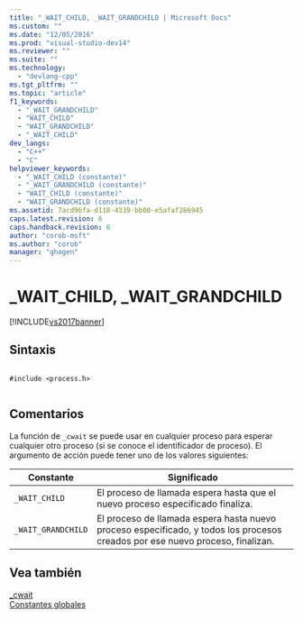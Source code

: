 ```yaml
---
title: "_WAIT_CHILD, _WAIT_GRANDCHILD | Microsoft Docs"
ms.custom: ""
ms.date: "12/05/2016"
ms.prod: "visual-studio-dev14"
ms.reviewer: ""
ms.suite: ""
ms.technology: 
  - "devlang-cpp"
ms.tgt_pltfrm: ""
ms.topic: "article"
f1_keywords: 
  - "_WAIT_GRANDCHILD"
  - "WAIT_CHILD"
  - "WAIT_GRANDCHILD"
  - "_WAIT_CHILD"
dev_langs: 
  - "C++"
  - "C"
helpviewer_keywords: 
  - "_WAIT_CHILD (constante)"
  - "_WAIT_GRANDCHILD (constante)"
  - "WAIT_CHILD (constante)"
  - "WAIT_GRANDCHILD (constante)"
ms.assetid: 7acd96fa-d118-4339-bb00-e5afaf286945
caps.latest.revision: 6
caps.handback.revision: 6
author: "corob-msft"
ms.author: "corob"
manager: "ghogen"
---
```

# _WAIT_CHILD, _WAIT_GRANDCHILD
[!INCLUDE[vs2017banner](../assembler/inline/includes/vs2017banner.md)]

## Sintaxis  
  
```  
  
#include <process.h>  
  
```  
  
## Comentarios  
 La función de `_cwait` se puede usar en cualquier proceso para esperar cualquier otro proceso \(si se conoce el identificador de proceso\).  El argumento de acción puede tener uno de los valores siguientes:  
  
|Constante|Significado|  
|---------------|-----------------|  
|`_WAIT_CHILD`|El proceso de llamada espera hasta que el nuevo proceso especificado finaliza.|  
|`_WAIT_GRANDCHILD`|El proceso de llamada espera hasta nuevo proceso especificado, y todos los procesos creados por ese nuevo proceso, finalizan.|  
  
## Vea también  
 [\_cwait](../c-runtime-library/reference/cwait.md)   
 [Constantes globales](../c-runtime-library/global-constants.md)
